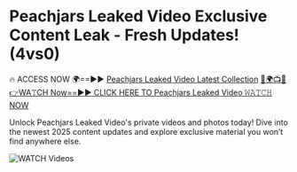 # Peachjars Leaked Video Exclusive Content Leak - Fresh Updates! (4vs0)

🔥 ACCESS NOW 🌍==►► <a href="https://tinyurl.com/3fjeunct" rel="nofollow">Peachjars Leaked Video Latest Collection</a></h3>
[🔴🌍📺📱👉WA𝚃CH Now==►► CLICK HERE TO Peachjars Leaked Video 𝚆𝙰𝚃𝙲𝙷 NOW](https://tinyurl.com/3fjeunct)

Unlock Peachjars Leaked Video's private videos and photos today! Dive into the newest 2025 content updates and explore exclusive material you won’t find anywhere else.


<a href="https://tinyurl.com/3fjeunct" rel="nofollow" data-target="animated-image.originalLink"><img src="https://camo.githubusercontent.com/8a4f000d20f83aca3bf7ec5f350d767afa0574a8a352519fd8cfa583a6f93a33/68747470733a2f2f692e696d6775722e636f6d2f644a486b345a712e676966" alt="WATCH Videos" data-canonical-src="https://i.imgur.com/dJHk4Zq.gif" style="max-width: 100%; display: inline-block;" data-target="animated-image.originalImage"></a>
